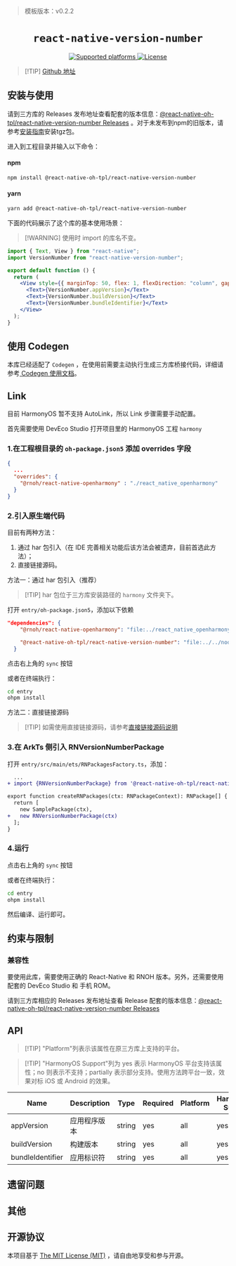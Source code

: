 > 模板版本：v0.2.2

<p align="center">
  <h1 align="center"> <code>react-native-version-number</code> </h1>
</p>

<p align="center">
    <a href="https://github.com/APSL/react-native-version-number">
        <img src="https://img.shields.io/badge/platforms-android%20|%20ios%20|%20harmony%20-lightgrey.svg" alt="Supported platforms" />
    </a>
    <a href="https://github.com/APSL/react-native-version-number/blob/master/LICENSE">
        <img src="https://img.shields.io/badge/license-MIT-green.svg" alt="License" />
         <!-- <img src="https://img.shields.io/badge/license-Apache-blue.svg" alt="License" /> -->
    </a>
</p>

> [!TIP] [Github 地址](https://github.com/react-native-oh-library/react-native-version-number)

## 安装与使用

请到三方库的 Releases 发布地址查看配套的版本信息：[@react-native-oh-tpl/react-native-version-number Releases](https://github.com/react-native-oh-library/react-native-version-number/releases) 。对于未发布到npm的旧版本，请参考[安装指南](/zh-cn/tgz-usage.md)安装tgz包。

进入到工程目录并输入以下命令：

<!-- tabs:start -->

#### **npm**

```bash
npm install @react-native-oh-tpl/react-native-version-number
```

#### **yarn**

```bash
yarn add @react-native-oh-tpl/react-native-version-number
```

<!-- tabs:end -->

下面的代码展示了这个库的基本使用场景：

> [!WARNING] 使用时 import 的库名不变。

```jsx
import { Text, View } from "react-native";
import VersionNumber from "react-native-version-number";

export default function () {
  return (
    <View style={{ marginTop: 50, flex: 1, flexDirection: "column", gap: 20 }}>
      <Text>{VersionNumber.appVersion}</Text>
      <Text>{VersionNumber.buildVersion}</Text>
      <Text>{VersionNumber.bundleIdentifier}</Text>
    </View>
  );
}
```

## 使用 Codegen

本库已经适配了 `Codegen` ，在使用前需要主动执行生成三方库桥接代码，详细请参考[ Codegen 使用文档](/zh-cn/codegen.md)。

## Link

目前 HarmonyOS 暂不支持 AutoLink，所以 Link 步骤需要手动配置。

首先需要使用 DevEco Studio 打开项目里的 HarmonyOS 工程 `harmony`

### 1.在工程根目录的 `oh-package.json5` 添加 overrides 字段

```json
{
  ...
  "overrides": {
    "@rnoh/react-native-openharmony" : "./react_native_openharmony"
  }
}
```

### 2.引入原生端代码

目前有两种方法：

1. 通过 har 包引入（在 IDE 完善相关功能后该方法会被遗弃，目前首选此方法）；
2. 直接链接源码。

方法一：通过 har 包引入（推荐）

> [!TIP] har 包位于三方库安装路径的 `harmony` 文件夹下。

打开 `entry/oh-package.json5`，添加以下依赖

```json
"dependencies": {
    "@rnoh/react-native-openharmony": "file:../react_native_openharmony",

    "@react-native-oh-tpl/react-native-version-number": "file:../../node_modules/@react-native-oh-tpl/react-native-version-number/harmony/rnoh_version_number.har"
  }
```

点击右上角的 `sync` 按钮

或者在终端执行：

```bash
cd entry
ohpm install
```

方法二：直接链接源码

> [!TIP] 如需使用直接链接源码，请参考[直接链接源码说明](/zh-cn/link-source-code.md)

### 3.在 ArkTs 侧引入 RNVersionNumberPackage

打开 `entry/src/main/ets/RNPackagesFactory.ts`，添加：

```diff
  ...
+ import {RNVersionNumberPackage} from '@react-native-oh-tpl/react-native-version-number/ts';

export function createRNPackages(ctx: RNPackageContext): RNPackage[] {
  return [
    new SamplePackage(ctx),
+   new RNVersionNumberPackage(ctx)
  ];
}
```

### 4.运行

点击右上角的 `sync` 按钮

或者在终端执行：

```bash
cd entry
ohpm install
```

然后编译、运行即可。

## 约束与限制

### 兼容性

要使用此库，需要使用正确的 React-Native 和 RNOH 版本。另外，还需要使用配套的 DevEco Studio 和 手机 ROM。

请到三方库相应的 Releases 发布地址查看 Release 配套的版本信息：[@react-native-oh-tpl/react-native-version-number Releases](https://github.com/react-native-oh-library/react-native-version-number/releases)

## API

> [!TIP] "Platform"列表示该属性在原三方库上支持的平台。

> [!TIP] "HarmonyOS Support"列为 yes 表示 HarmonyOS 平台支持该属性；no 则表示不支持；partially 表示部分支持。使用方法跨平台一致，效果对标 iOS 或 Android 的效果。

| Name             | Description  | Type   | Required | Platform | HarmonyOS Support |
| ---------------- | ------------ | ------ | -------- | -------- | ----------------- |
| appVersion       | 应用程序版本 | string | yes      | all      | yes               |
| buildVersion     | 构建版本     | string | yes      | all      | yes               |
| bundleIdentifier | 应用标识符   | string | yes      | all      | yes               |

## 遗留问题

## 其他

## 开源协议

本项目基于 [The MIT License (MIT)](https://github.com/APSL/react-native-version-number/blob/master/LICENSE) ，请自由地享受和参与开源。
